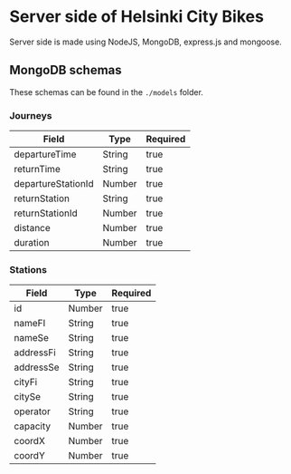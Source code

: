# Server side of Helsinki City Bikes
Server side is made using NodeJS, MongoDB, express.js and mongoose.

## MongoDB schemas
These schemas can be found in the `./models` folder.
### Journeys

| Field              | Type   | Required |   
|--------------------|--------|----------|
| departureTime      | String | true     |
| returnTime         | String | true     |
| departureStationId | Number | true     |
| returnStation      | String | true     |   
| returnStationId    | Number | true     |   
| distance           | Number | true     |   
| duration           | Number | true     | 

### Stations

| Field     | Type   | Required |
|-----------|--------|----------|
| id        | Number | true     |
| nameFI    | String | true     |
| nameSe    | String | true     |
| addressFi | String | true     |
| addressSe | String | true     |
| cityFi    | String | true     | 
| citySe    | String | true     |
| operator  | String | true     | 
| capacity  | Number | true     | 
| coordX    | Number | true     |
| coordY    | Number | true     |

